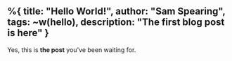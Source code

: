 %{
  title: "Hello World!",
  author: "Sam Spearing",
  tags: ~w(hello),
  description: "The first blog post is here"
}
---
Yes, this is **the post** you've been waiting for.